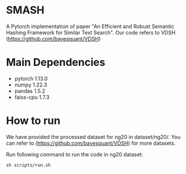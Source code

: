 # SMASH

A Pytorch implementation of paper "An Efficient and Robust Semantic Hashing Framework for Similar Text Search". Our code refers to VDSH (https://github.com/bayesquant/VDSH)

# Main Dependencies

+ pytorch               1.13.0
+ numpy               1.22.3
+ pandas              1.5.2
+ faiss-cpu          1.7.3

# How to run

We have provided the processed dataset for ng20 in dataset/ng20/. You can refer to (https://github.com/bayesquant/VDSH) for more datasets.

Run following command to run the code in ng20 dataset:

```
sh scripts/run.sh
```

